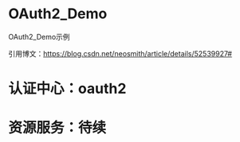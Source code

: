 # OAuth2_Demo
OAuth2_Demo示例

引用博文：https://blog.csdn.net/neosmith/article/details/52539927#

# 认证中心：oauth2
# 资源服务：待续



